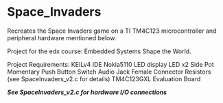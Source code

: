 # Space_Invaders

Recreates the Space Invaders game on a TI TM4C123 microcontroller and peripheral hardware mentioned below.

Project for the edx course: Embedded Systems Shape the World.

Project Requirements:
  KEILv4 IDE
  Nokia5110 LED display
  LED x2 
  Side Pot
  Momentary Push Button Switch
  Audio Jack Female Connector
  Resistors (see SpaceInvaders_v2.c for details)
  TM4C123GXL Evaluation Board
 
*****See SpaceInvaders_v2.c for hardware I/O connections*****
